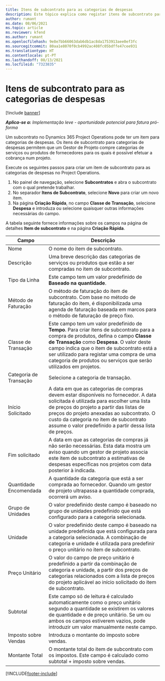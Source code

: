 ```yaml
---
title: Itens de subcontrato para as categorias de despesas
description: Este tópico explica como registar itens de subcontrato para despesas e utilizar os campos para registar a compra de tempo de fornecedores.
author: rumant
ms.date: 08/06/2021
ms.topic: article
ms.reviewer: kfend
ms.author: rumant
ms.openlocfilehash: 9e8e7bb66063dab6db1ac8da1753913aee0ef3fc
ms.sourcegitcommit: 80aa1e8070f0cb4992ac408fc05bdffe47cee931
ms.translationtype: HT
ms.contentlocale: pt-PT
ms.lasthandoff: 08/13/2021
ms.locfileid: "7323835"
---
```

#  <a name="subcontract-lines-for-expense-categories"></a>Itens de subcontrato para as categorias de despesas

[!include [banner](../../includes/dataverse-preview.md)]

_**Aplica-se a:** Implementação leve - oportunidade potencial para fatura pró-forma_

Um subcontrato no Dynamics 365 Project Operations pode ter um item para categorias de despesas. Os itens de subcontrato para categorias de despesas permitem que um Gestor de Projeto compre categorias de serviços ou produtos de fornecedores para os quais é possível efetuar a cobrança num projeto.

Execute os seguintes passos para criar um item de subcontrato para as categorias de despesas no Project Operations.

1. No painel de navegação, selecione **Subcontratos** e abra o subcontrato com o qual pretende trabalhar.
2. No separador **Itens de Subcontrato**, selecione **Novo** para criar um novo item.
3. Na página **Criação Rápida**, no campo **Classe de Transação**, selecione **Despesa** e introduza ou selecione quaisquer outras informações necessárias do campo.

A tabela seguinte fornece informações sobre os campos na página de detalhes **Item de subcontrato** e na página **Criação Rápida**.

| **Campo** |  **Descrição** |
| ----------| ---------------- |
| Nome | O nome do item de subcontrato. |
| Descrição | Uma breve descrição das categorias de serviços ou produtos que estão a ser compradas no item de subcontrato. |
| Tipo da Linha | Este campo tem um valor predefinido de **Baseado na quantidade**.  |
| Método de Faturação | O método de faturação do item de subcontrato. Com base no método de faturação do item, é disponibilizada uma agenda de faturação baseada em marcos para o método de faturação de preço fixo.  |
| Classe de Transação | Este campo tem um valor predefinido de **Tempo**. Para criar itens de subcontrato para a compra de produtos, defina o campo **Classe de Transação** como **Despesa**. O valor deste campo indica que o item de subcontrato está a ser utilizado para registar uma compra de uma categoria de produtos ou serviços que serão utilizados em projetos. |
| Categoria de Transação | Selecione a categoria de transação. |
| Início Solicitado | A data em que as categorias de compras devem estar disponíveis no fornecedor. A data solicitada é utilizada para escolher uma lista de preços do projeto a partir das listas de preços do projeto anexadas ao subcontrato. O custo da categoria no item de subcontrato assume o valor predefinido a partir dessa lista de preços. |
| Fim solicitado | A data em que as categorias de compras já não serão necessárias. Esta data mostra um aviso quando um gestor de projeto associa este item de subcontrato a estimativas de despesas específicas nos projetos com data posterior à indicada. |
| Quantidade Encomendada | A quantidade da categoria que está a ser comprada ao fornecedor. Quando um gestor de projeto ultrapassa a quantidade comprada, ocorrerá um aviso.  |
| Grupo de Unidades | O valor predefinido deste campo é baseado no grupo de unidades predefinido que está configurado para a categoria selecionada. |
| Unidade | O valor predefinido deste campo é baseado na unidade predefinida que está configurada para a categoria selecionada. A combinação de categoria e unidade é utilizada para predefinir o preço unitário no item de subcontrato. |
| Preço Unitário | O valor do campo de preço unitário é predefinido a partir da combinação de categoria e unidade, a partir dos preços de categorias relacionados com a lista de preços do projeto aplicável ao início solicitado do item de subcontrato.  |
| Subtotal | Este campo só de leitura é calculado automaticamente como o preço unitário segundo a quantidade se existirem os valores de quantidade e de preço unitário. Se um ou ambos os campos estiverem vazios, pode introduzir um valor manualmente neste campo.  |
| Imposto sobre Vendas | Introduza o montante do imposto sobre vendas.  |
| Montante Total | O montante total do item de subcontrato com os impostos. Este campo é calculado como subtotal + imposto sobre vendas.  |


[!INCLUDE[footer-include](../../includes/footer-banner.md)]
